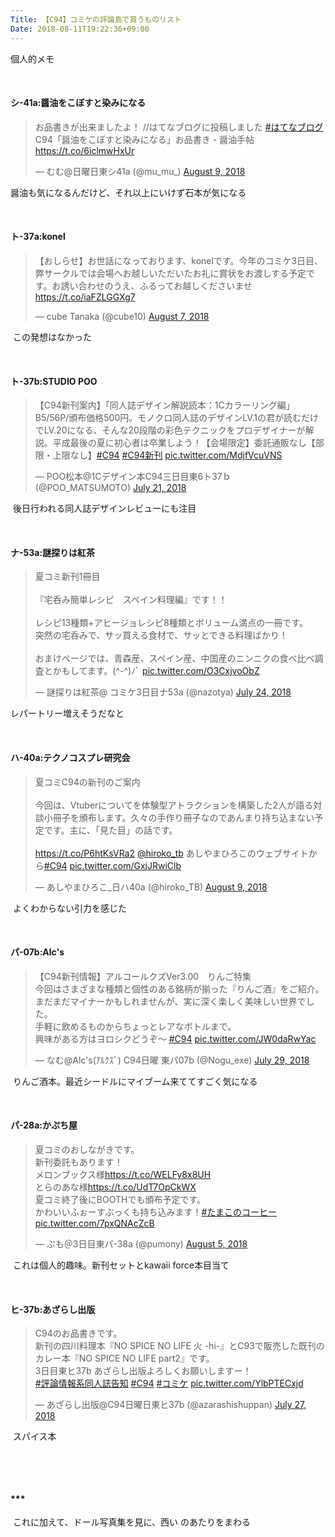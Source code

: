 ```yaml
---
Title: 【C94】コミケの評論島で買うものリスト
Date: 2018-08-11T19:22:36+09:00
---
```


<p>個人的メモ</p>
<p> </p>
<h4>シ-41a:醤油をこぼすと染みになる</h4>
<blockquote class="twitter-tweet" data-lang="HASH(0xb625bd0)">
<p dir="ltr" lang="ja">お品書きが出来ましたよ！ //はてなブログに投稿しました <a href="https://twitter.com/hashtag/%E3%81%AF%E3%81%A6%E3%81%AA%E3%83%96%E3%83%AD%E3%82%B0?src=hash&amp;ref_src=twsrc%5Etfw">#はてなブログ</a><br />C94「醤油をこぼすと染みになる」お品書き - 醤油手帖<a href="https://t.co/6iclmwHxUr">https://t.co/6iclmwHxUr</a></p>
— むむ@日曜日東シ41a (@mu_mu_) <a href="https://twitter.com/mu_mu_/status/1027389086917484544?ref_src=twsrc%5Etfw">August 9, 2018</a></blockquote>
<p>
<script async="" src="https://platform.twitter.com/widgets.js" charset="utf-8"></script>
</p>
<p>醤油も気になるんだけど、それ以上にいけず石本が気になる </p>
<p> </p>
<h4>ト-37a:konel</h4>
<blockquote class="twitter-tweet" data-lang="HASH(0xbec0bf0)">
<p dir="ltr" lang="ja">【おしらせ】お世話になっております、konelです。今年のコミケ3日目、弊サークルでは会場へお越しいただいたお礼に賞状をお渡しする予定です。お誘い合わせのうえ、ふるってお越しくださいませ <a href="https://t.co/iaFZLGGXg7">https://t.co/iaFZLGGXg7</a></p>
— cube Tanaka (@cube10) <a href="https://twitter.com/cube10/status/1026800081687597056?ref_src=twsrc%5Etfw">August 7, 2018</a></blockquote>
<p>
<script async="" src="https://platform.twitter.com/widgets.js" charset="utf-8"></script>
</p>
<p> この発想はなかった</p>
<p> </p>
<h4>ト-37b:STUDIO POO</h4>
<blockquote class="twitter-tweet" data-lang="HASH(0xd55dcb8)">
<p dir="ltr" lang="ja">【C94新刊案内】「同人誌デザイン解説読本：1Cカラーリング編」B5/56P/頒布価格500円。モノクロ同人誌のデザインLV.1の君が読むだけでLV.20になる、そんな20段階の彩色テクニックをプロデザイナーが解説。平成最後の夏に初心者は卒業しよう！【会場限定】委託通販なし【部限・上限なし】<a href="https://twitter.com/hashtag/C94?src=hash&amp;ref_src=twsrc%5Etfw">#C94</a> <a href="https://twitter.com/hashtag/C94%E6%96%B0%E5%88%8A?src=hash&amp;ref_src=twsrc%5Etfw">#C94新刊</a> <a href="https://t.co/MdjfVcuVNS">pic.twitter.com/MdjfVcuVNS</a></p>
— POO松本@1Cデザイン本C94三日目東6ト37ｂ (@POO_MATSUMOTO) <a href="https://twitter.com/POO_MATSUMOTO/status/1020618887891640320?ref_src=twsrc%5Etfw">July 21, 2018</a></blockquote>
<p>
<script async="" src="https://platform.twitter.com/widgets.js" charset="utf-8"></script>
</p>
<p> 後日行われる同人誌デザインレビューにも注目</p>
<p> </p>
<h4>ナ-53a:謎探りは紅茶</h4>
<blockquote class="twitter-tweet" data-lang="HASH(0xdd543f0)">
<p dir="ltr" lang="ja">夏コミ新刊1冊目<br /><br />『宅呑み簡単レシピ　スペイン料理編』です！！<br /><br />レシピ13種類+アヒージョレシピ8種類とボリューム満点の一冊です。<br />突然の宅呑みで、サッ買える食材で、サッとできる料理ばかり！<br /><br />おまけページでは、青森産、スペイン産、中国産のニンニクの食べ比べ調査とかもしてます。(^-^)ﾉﾞ <a href="https://t.co/O3CxjvoObZ">pic.twitter.com/O3CxjvoObZ</a></p>
— 謎探りは紅茶@ コミケ3日目ナ53a (@nazotya) <a href="https://twitter.com/nazotya/status/1021735530151600128?ref_src=twsrc%5Etfw">July 24, 2018</a></blockquote>
<p>
<script async="" src="https://platform.twitter.com/widgets.js" charset="utf-8"></script>
</p>
<p>レパートリー増えそうだなと</p>
<p> </p>
<h4>ハ-40a:テクノコスプレ研究会</h4>
<blockquote class="twitter-tweet" data-lang="HASH(0x5b9a148)">
<p dir="ltr" lang="ja">夏コミC94の新刊のご案内<br /><br />今回は、Vtuberについてを体験型アトラクションを構築した2人が語る対談小冊子を頒布します。久々の手作り冊子なのであんまり持ち込まない予定です。主に、「見た目」の話です。<br /><br /> <a href="https://t.co/P6htKsVRa2">https://t.co/P6htKsVRa2</a> <a href="https://twitter.com/hiroko_TB?ref_src=twsrc%5Etfw">@hiroko_tb</a> あしやまひろこのウェブサイトから<a href="https://twitter.com/hashtag/C94?src=hash&amp;ref_src=twsrc%5Etfw">#C94</a> <a href="https://t.co/GxjJRwiClb">pic.twitter.com/GxjJRwiClb</a></p>
— あしやまひろこ_日ハ40a (@hiroko_TB) <a href="https://twitter.com/hiroko_TB/status/1027671749314244608?ref_src=twsrc%5Etfw">August 9, 2018</a></blockquote>
<p>
<script async="" src="https://platform.twitter.com/widgets.js" charset="utf-8"></script>
</p>
<p> よくわからない引力を感じた</p>
<p> </p>
<h4>パ-07b:Alc's</h4>
<blockquote class="twitter-tweet" data-lang="HASH(0xb9a30f0)">
<p dir="ltr" lang="ja">【C94新刊情報】アルコールクズVer3.00　りんご特集<br />今回はさまざまな種類と個性のある銘柄が揃った『りんご酒』をご紹介。<br />まだまだマイナーかもしれませんが、実に深く楽しく美味しい世界でした。<br />手軽に飲めるものからちょっとレアなボトルまで。<br />興味がある方はヨロシクどうぞ～ <a href="https://twitter.com/hashtag/C94?src=hash&amp;ref_src=twsrc%5Etfw">#C94</a> <a href="https://t.co/JW0daRwYac">pic.twitter.com/JW0daRwYac</a></p>
— なむ@Alc's(ｱﾙｸｽﾞ) C94日曜 東パ07b (@Nogu_exe) <a href="https://twitter.com/Nogu_exe/status/1023422357812043776?ref_src=twsrc%5Etfw">July 29, 2018</a></blockquote>
<p>
<script async="" src="https://platform.twitter.com/widgets.js" charset="utf-8"></script>
</p>
<p> りんご酒本。最近シードルにマイブーム来ててすごく気になる</p>
<p> </p>
<h4>パ-28a:かぷち屋</h4>
<blockquote class="twitter-tweet" data-lang="HASH(0xbb25ae8)">
<p dir="ltr" lang="ja">夏コミのおしながきです。<br />新刊委託もあります！<br />メロンブックス様<a href="https://t.co/WELFy8x8UH">https://t.co/WELFy8x8UH</a><br />とらのあな様<a href="https://t.co/UdT7OpCkWX">https://t.co/UdT7OpCkWX</a><br />夏コミ終了後にBOOTHでも頒布予定です。<br />かわいいふぉーすぶっくも持ち込みます！<a href="https://twitter.com/hashtag/%E3%81%9F%E3%81%BE%E3%81%93%E3%81%AE%E3%82%B3%E3%83%BC%E3%83%92%E3%83%BC?src=hash&amp;ref_src=twsrc%5Etfw">#たまこのコーヒー</a> <a href="https://t.co/7pxQNAcZcB">pic.twitter.com/7pxQNAcZcB</a></p>
— ぷも＠3日目東パ-38a (@pumony) <a href="https://twitter.com/pumony/status/1026051078331068416?ref_src=twsrc%5Etfw">August 5, 2018</a></blockquote>
<p>
<script async="" src="https://platform.twitter.com/widgets.js" charset="utf-8"></script>
</p>
<p> これは個人的趣味。新刊セットとkawaii force本目当て</p>
<p> </p>
<h4>ヒ-37b:あざらし出版</h4>
<blockquote class="twitter-tweet" data-lang="HASH(0xbe38988)">
<p dir="ltr" lang="ja">C94のお品書きです。 <br />新刊の四川料理本『NO SPICE NO LIFE 火 -hi-』とC93で販売した既刊のカレー本『NO SPICE NO LIFE part2』です。<br />3日目東ヒ37b あざらし出版よろしくお願いしますー！<br /> <a href="https://twitter.com/hashtag/%E8%A9%95%E8%AB%96%E6%83%85%E5%A0%B1%E7%B3%BB%E5%90%8C%E4%BA%BA%E8%AA%8C%E5%91%8A%E7%9F%A5?src=hash&amp;ref_src=twsrc%5Etfw">#評論情報系同人誌告知</a> <a href="https://twitter.com/hashtag/C94?src=hash&amp;ref_src=twsrc%5Etfw">#C94</a> <a href="https://twitter.com/hashtag/%E3%82%B3%E3%83%9F%E3%82%B1?src=hash&amp;ref_src=twsrc%5Etfw">#コミケ</a> <a href="https://t.co/YlbPTECxjd">pic.twitter.com/YlbPTECxjd</a></p>
— あざらし出版@C94日曜日東ヒ37b (@azarashishuppan) <a href="https://twitter.com/azarashishuppan/status/1022878772582727681?ref_src=twsrc%5Etfw">July 27, 2018</a></blockquote>
<p>
<script async="" src="https://platform.twitter.com/widgets.js" charset="utf-8"></script>
</p>
<p> スパイス本</p>
<p> </p>
<p> </p>
<h4>***</h4>
<p> これに加えて、ドール写真集を見に、西い のあたりをまわる</p>
<p> </p>
<p> </p>

